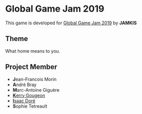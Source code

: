 # Global Game Jam 2019

This game is developed for [Global Game Jam 2019](https://twitter.com/globalgamejam) by **JAMKIS**

## Theme

What home means to you.

## Project Member

* **J**ean-Francois Morin
* **A**ndré Bray
* **M**arc-Antoine Giguère
* [**K**erry Gougeon](https://github.com/Kerry-G/)
* [**I**saac Doré](https://github.com/Swess/)
* **S**ophie Tetreault
